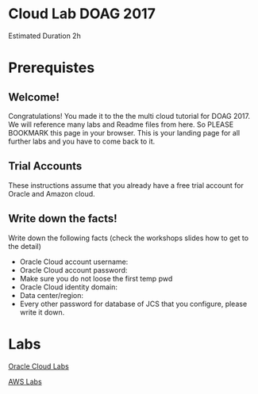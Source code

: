 
# Cloud Lab DOAG 2017 


Estimated Duration 2h  


# Prerequistes

## Welcome!

Congratulations! You made it to the the multi cloud tutorial for DOAG 2017. We will reference many labs and Readme files from here. So PLEASE BOOKMARK this page in your browser. This is your landing page for all further labs and you have to come back to it.

## Trial Accounts
These instructions assume that you already have a free trial account for Oracle and Amazon cloud.

## Write down the facts!

Write down the following facts (check the workshops slides how to get to the detail)

* Oracle Cloud account username:
* Oracle Cloud account password:
* Make sure you do not loose the first temp pwd
* Oracle Cloud identity domain:
* Data center/region:
* Every other password for database of JCS that you configure, please write it down.

# Labs
[Oracle Cloud Labs](oracloudlabs01.md)  

[AWS Labs](awslabs01.md)
